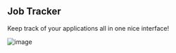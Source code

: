 
## Job Tracker

Keep track of your applications all in one nice interface!

![image](https://user-images.githubusercontent.com/54898870/215305419-500e2700-d0b8-4d02-a9f0-34ead409d303.png)
